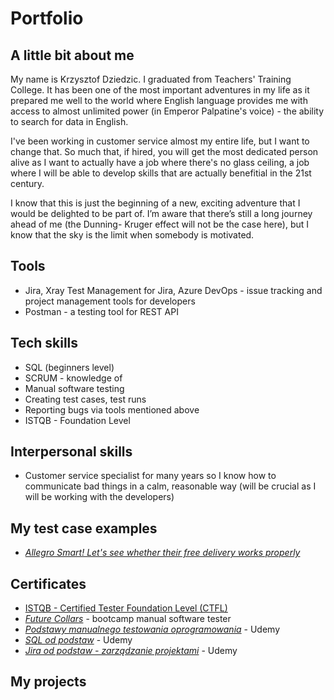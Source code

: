 # Portfolio

## A little bit about me

My name is Krzysztof Dziedzic. I graduated from Teachers' Training College. It has been one of the most important adventures in my life as it prepared me well to the world where English language provides me with access to almost unlimited power (in Emperor Palpatine's voice) - the ability to search for data in English.

I've been working in customer service almost my entire life, but I want to change that. So much that, if hired, you will get the most dedicated person alive as I want to actually have a job where there's no glass ceiling, a job where I will be able to develop skills that are actually benefitial in the 21st century.

I know that this is just the beginning of a new, exciting adventure that I would be delighted to be part of. I’m aware that there’s still a long journey ahead of me (the Dunning- Kruger effect will not be the case here), but I know that the sky is the limit when somebody is motivated.


## Tools

* Jira, Xray Test Management for Jira, Azure DevOps - issue tracking and project management tools for developers
* Postman - a testing tool for REST API

## Tech skills

* SQL (beginners level)
* SCRUM - knowledge of 
* Manual software testing
* Creating test cases, test runs
* Reporting bugs via tools mentioned above
* ISTQB - Foundation Level 

## Interpersonal skills

* Customer service specialist for many years so I know how to communicate bad things in a calm, reasonable way (will be crucial as I will be working with the developers)

## My test case examples

* *[Allegro Smart! Let's see whether their free delivery works properly](https://docs.google.com/spreadsheets/d/1TJCfj2ALW1Vcz33KpPkkKQNs_mKIgaBQPCbwVi4LbqM/edit?usp=sharing)* 


## Certificates

* [ISTQB - Certified Tester Foundation Level (CTFL)](https://github.com/dzinciol/Krzysztof-Dziedzic/blob/9f96b72c13e47950c6795d149ce22c22ac9d47cd/ISTQB.pdf)
* *[Future Collars](https://drive.google.com/file/d/1roqYGAy_3nl8qxEtILGKYjLpaQeyYb6i/view)* - bootcamp manual software tester
* *[Podstawy manualnego testowania oprogramowania](https://www.udemy.com/certificate/UC-22cdf9b1-cc2d-48e1-a99d-29777035cbea/)* - Udemy
* *[SQL od podstaw](https://www.udemy.com/certificate/UC-b62b5e30-bd4f-460e-a5fc-96f2ce52c692/)* - Udemy
* *[Jira od podstaw - zarządzanie projektami](https://www.udemy.com/certificate/UC-80e5921d-9320-4b5b-bf06-24c0e366727a/)* - Udemy

## My projects


